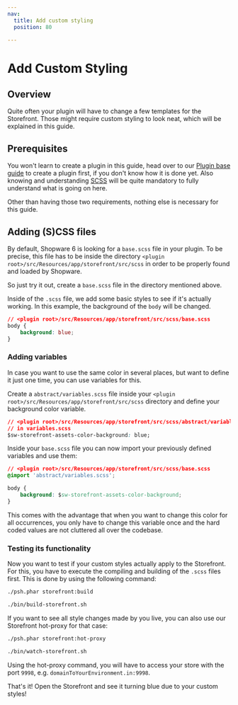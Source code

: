 ```yaml
---
nav:
  title: Add custom styling
  position: 80

---
```


# Add Custom Styling

## Overview

Quite often your plugin will have to change a few templates for the Storefront. Those might require custom styling to look neat, which will be explained in this guide.

## Prerequisites

You won't learn to create a plugin in this guide, head over to our [Plugin base guide](../plugin-base-guide) to create a plugin first, if you don't know how it is done yet. Also knowing and understanding [SCSS](https://sass-lang.com/documentation) will be quite mandatory to fully understand what is going on here.

Other than having those two requirements, nothing else is necessary for this guide.

## Adding \(S\)CSS files

By default, Shopware 6 is looking for a `base.scss` file in your plugin. To be precise, this file has to be inside the directory `<plugin root>/src/Resources/app/storefront/src/scss` in order to be properly found and loaded by Shopware.

So just try it out, create a `base.scss` file in the directory mentioned above.

Inside of the `.scss` file, we add some basic styles to see if it's actually working. In this example, the background of the `body` will be changed.

```css
// <plugin root>/src/Resources/app/storefront/src/scss/base.scss
body {
    background: blue;
}
```

### Adding variables

In case you want to use the same color in several places, but want to define it just one time, you can use variables for this.

Create a `abstract/variables.scss` file inside your `<plugin root>/src/Resources/app/storefront/src/scss` directory and define your background color variable.

```css
// <plugin root>/src/Resources/app/storefront/src/scss/abstract/variables.scss
// in variables.scss
$sw-storefront-assets-color-background: blue;
```

Inside your `base.scss` file you can now import your previously defined variables and use them:

```css
// <plugin root>/src/Resources/app/storefront/src/scss/base.scss
@import 'abstract/variables.scss';

body {
    background: $sw-storefront-assets-color-background;
}
```

This comes with the advantage that when you want to change this color for all occurrences, you only have to change this variable once and the hard coded values are not cluttered all over the codebase.

### Testing its functionality

Now you want to test if your custom styles actually apply to the Storefront. For this, you have to execute the compiling and building of the `.scss` files first. This is done by using the following command:

<Tabs>
<Tab title="Development template">

```bash
./psh.phar storefront:build
```

</Tab>

<Tab title="Production template">

```bash
./bin/build-storefront.sh
```

</Tab>
</Tabs>

If you want to see all style changes made by you live, you can also use our Storefront hot-proxy for that case:

<Tabs>
<Tab title="Development template">

```bash
./psh.phar storefront:hot-proxy
```

</Tab>

<Tab title="Production template">

```bash
./bin/watch-storefront.sh
```

</Tab>
</Tabs>

Using the hot-proxy command, you will have to access your store with the port `9998`, e.g. `domainToYourEnvironment.in:9998`.

That's it! Open the Storefront and see it turning blue due to your custom styles!
